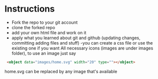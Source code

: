 # Instructions
- Fork the repo to your git account
- clone the forked repo
- add your own html file and work on it
- apply what you learned about git and github (updating changes, committing adding files and stuff)
-you can create a css file or use the existing one if you want
All necessary icons (images are under images folder), to use an image just say
```html
 <object data="images/home.svg" width="20" type=""></object>
```
 home.svg can be replaced by any image that's available
